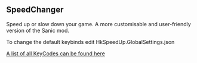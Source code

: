## SpeedChanger

Speed up or slow down your game. A more customisable and user-friendly version of the Sanic mod.

To change the default keybinds edit HkSpeedUp.GlobalSettings.json

[A list of all KeyCodes can be found here](https://docs.unity3d.com/6000.0/Documentation/ScriptReference/KeyCode.html)